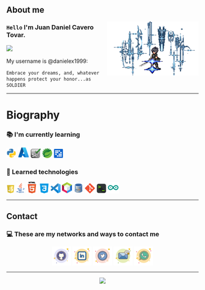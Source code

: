 ## About me
 
<img align="right" width="240" src="img/noctis.gif"/>

### `Hello` I'm Juan Daniel Cavero Tovar.

![](https://komarev.com/ghpvc/?username=danielex1999&color=00a0a0&style=plastic)

My username is @danielex1999:

```
Embrace your dreams, and, whatever happens protect your honor...as SOLDIER
```

---

# Biography

### :books: I'm currently learning

<code><a href="" target="_blank"><img src="img/currently_learning/python.png"	width="26px" alt="pyton"></a></code>
<code><a href="" target="_blank"><img src="img/currently_learning/azure.svg"	width="30px" alt="azure"></a></code>
<code><a href="" target="_blank"><img src="img/currently_learning/selenium.png"	width="26px" alt="selenium"></a></code>
<code><a href="" target="_blank"><img src="img/currently_learning/spring.png"	width="26px" alt="springboot"></a></code>
<code><a href="" target="_blank"><img src="img/currently_learning/liferay.png"	width="25px" alt="Liferay"></a></code>

### :file_folder: Learned technologies

<code><a href="https://github.com/danielex1999/JavaScript-Course" target="_blank"><img src="img/Learned_technologies/js.jpg" width="22px" alt="js"></a></code>
<code><a href="https://github.com/danielex1999/Java-Course" target="_blank"><img src="img/Learned_technologies/java.png" width="22px" alt="java"></a></code>
<code><a href="https://github.com/danielex1999" target="_blank"><img src="img/Learned_technologies/html.png" width="30px" alt="html"></a></code>
<code><a href="https://github.com/danielex1999" target="_blank"><img src="img/Learned_technologies/css.png" width="26px" alt="css"></a></code>
<code><a href="https://github.com/danielex1999" target="_blank"><img src="img/Learned_technologies/vscode.png" width="26px" alt="vscode"></a></code>
<code><a href="https://github.com/danielex1999" target="_blank"><img src="img/Learned_technologies/netbeans.png" width="26px" alt="netbeans"></a></code>
<code><a href="https://github.com/danielex1999" target="_blank"><img src="img/Learned_technologies/mysql.png" width="26px" alt="vscode"></a></code>
<code><a href="https://github.com/danielex1999" target="_blank"><img src="img/Learned_technologies/git.png" width="26px" alt="git"></a></code>
<code><a href="https://github.com/danielex1999" target="_blank"><img src="img/Learned_technologies/terminal.png" width="26px" alt="terminal"></a></code>
<code><a href="https://github.com/danielex1999" target="_blank"><img src="img/Learned_technologies/arduino.png" width="30px" alt="arduino"/></a></code>

---

## Contact

### :computer: These are my networks and ways to contact me

<p align="center">
	<a href="https://github.com/danielex1999"><img src="img/Contact_me/github.png" alt="GitHub" style="max-width:100%;"></a>
	<a href="https://www.linkedin.com/in/juancavero/"><img src="img/Contact_me/linkedin.png" alt="LinkedIn" style="max-width:100%;"></a>
	<a href="https://twitter.com/danielex1999"><img src="img/Contact_me/twitter.png" alt="Twitter" style="max-width:100%;"></a>
	<a href="mailto:daniel_jul_can@hotmail.com"><img src="img/Contact_me/mail.png" alt="email" style="max-width:100%;"></a>
  	<a href="https://api.whatsapp.com/send?phone=51989296287&amp;text=Hello%2C%20I%20would%20like%20to%20talk%20about%20a%20new%20project."><img src="img/Contact_me/whatsap.png" alt="whatsapp" style="max-width:100%;"></a>
</p>

---

<p align="center">
<img width=800 src="https://github-profile-trophy.vercel.app/?username=danielex1999&margin-w=10&row=1&theme=gruvbox&no-bg=true"/>
</p>
